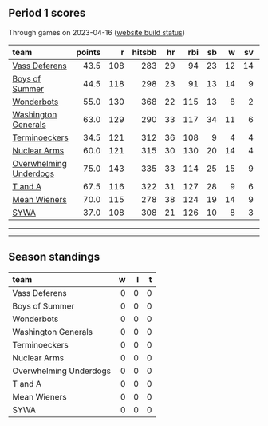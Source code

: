 

## Period 1 scores

Through games on 2023-04-16 ([website build status](https://github.com/brian-bot/pl-site/actions))


|team                   | points|   r| hitsbb| hr| rbi| sb|  w| sv|  so|   era|  whip|
|:----------------------|------:|---:|------:|--:|---:|--:|--:|--:|---:|-----:|-----:|
|[Vass Deferens](./vassdeferens)|   43.5| 108|    283| 29|  94| 23| 12| 14| 151| 4.624| 1.237|
|[Boys of Summer](./boysofsummer)|   44.5| 118|    298| 23|  91| 13| 14|  9| 189| 4.475| 1.383|
|[Wonderbots](./wonderbots)|   55.0| 130|    368| 22| 115| 13|  8|  2| 193| 4.231| 1.268|
|[Washington Generals](./washingtongenerals)|   63.0| 129|    290| 33| 117| 34| 11|  6| 176| 3.444| 1.284|
|[Terminoeckers](./terminoeckers)|   34.5| 121|    312| 36| 108|  9|  4|  4| 166| 5.266| 1.531|
|[Nuclear Arms](./nucleararms)|   60.0| 121|    315| 30| 130| 20| 14|  4| 172| 4.344| 1.283|
|[Overwhelming Underdogs](./overwhelmingunderdogs)|   75.0| 143|    335| 33| 114| 25| 15|  9| 166| 3.446| 1.199|
|[T and A](./tanda)     |   67.5| 116|    322| 31| 127| 28|  9|  6| 203| 3.273| 1.348|
|[Mean Wieners](./meanwieners)|   70.0| 115|    278| 38| 124| 19| 14|  9| 192| 2.876| 1.037|
|[SYWA](./sywa)         |   37.0| 108|    308| 21| 126| 10|  8|  3| 186| 4.318| 1.339|

* * *
* * *

## Season standings


|team                   |  w|  l|  t|
|:----------------------|--:|--:|--:|
|Vass Deferens          |  0|  0|  0|
|Boys of Summer         |  0|  0|  0|
|Wonderbots             |  0|  0|  0|
|Washington Generals    |  0|  0|  0|
|Terminoeckers          |  0|  0|  0|
|Nuclear Arms           |  0|  0|  0|
|Overwhelming Underdogs |  0|  0|  0|
|T and A                |  0|  0|  0|
|Mean Wieners           |  0|  0|  0|
|SYWA                   |  0|  0|  0|


